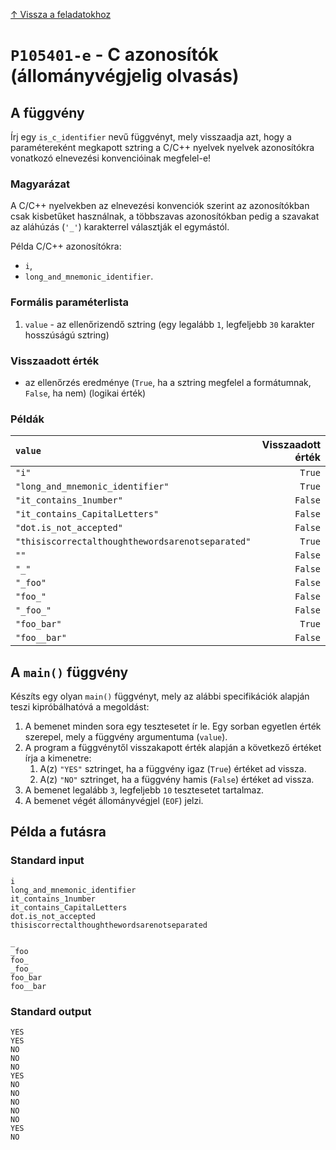 
[↑ Vissza a feladatokhoz](./README.md)

# `P105401-e` - C azonosítók (állományvégjelig olvasás)

## A függvény

Írj egy `is_c_identifier` nevű függvényt, mely visszaadja azt, hogy a paramétereként megkapott sztring a C/C++ nyelvek nyelvek azonosítókra vonatkozó elnevezési konvencióinak megfelel-e!

### Magyarázat
A C/C++ nyelvekben az elnevezési konvenciók szerint az azonosítókban csak kisbetűket használnak, a többszavas azonosítókban pedig a szavakat az aláhúzás (`'_'`) karakterrel választják el egymástól.

Példa C/C++ azonosítókra:
* `i`,
* `long_and_mnemonic_identifier`.

### Formális paraméterlista

1. `value` - az ellenőrizendő sztring (egy legalább `1`, legfeljebb `30` karakter hosszúságú sztring)

### Visszaadott érték

* az ellenőrzés eredménye (`True`, ha a sztring megfelel a formátumnak, `False`, ha nem) (logikai érték)

### Példák

| `value` | Visszaadott érték | 
| :--- | --: | 
| `"i"` | `True` | 
| `"long_and_mnemonic_identifier"` | `True` | 
| `"it_contains_1number"` | `False` | 
| `"it_contains_CapitalLetters"` | `False` | 
| `"dot.is_not_accepted"` | `False` | 
| `"thisiscorrectalthoughthewordsarenotseparated"` | `True` | 
| `""` | `False` | 
| `"_"` | `False` | 
| `"_foo"` | `False` | 
| `"foo_"` | `False` | 
| `"_foo_"` | `False` | 
| `"foo_bar"` | `True` | 
| `"foo__bar"` | `False` | 

## A `main()` függvény

Készíts egy olyan `main()` függvényt, mely az alábbi specifikációk alapján teszi kipróbálhatóvá a megoldást:

1. A bemenet minden sora egy tesztesetet ír le. Egy sorban egyetlen érték szerepel, mely a függvény argumentuma (`value`).
1. A program a függvénytől visszakapott érték alapján a következő értéket írja a kimenetre:
	1. A(z) `"YES"` sztringet, ha a függvény igaz (`True`) értéket ad vissza.
	1. A(z) `"NO"` sztringet, ha a függvény hamis (`False`) értéket ad vissza.
1. A bemenet legalább `3`, legfeljebb `10` tesztesetet tartalmaz.
1. A bemenet végét állományvégjel (`EOF`) jelzi.

## Példa a futásra

### Standard input

```
i
long_and_mnemonic_identifier
it_contains_1number
it_contains_CapitalLetters
dot.is_not_accepted
thisiscorrectalthoughthewordsarenotseparated

_
_foo
foo_
_foo_
foo_bar
foo__bar
```

### Standard output

```
YES
YES
NO
NO
NO
YES
NO
NO
NO
NO
NO
YES
NO
```